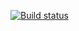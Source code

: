 [![Build status](https://ci.appveyor.com/api/projects/status/r6iwo9de32knh3nd?svg=true)](https://ci.appveyor.com/project/Shurkovalina/2-1-1)